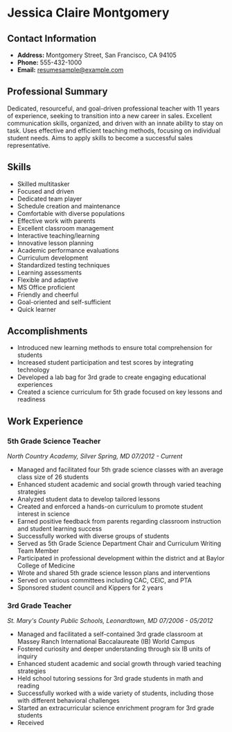 # Jessica Claire Montgomery

## Contact Information
- **Address:** Montgomery Street, San Francisco, CA 94105
- **Phone:** 555-432-1000
- **Email:** resumesample@example.com

## Professional Summary
Dedicated, resourceful, and goal-driven professional teacher with 11 years of experience, seeking to transition into a new career in sales. Excellent communication skills, organized, and driven with an innate ability to stay on task. Uses effective and efficient teaching methods, focusing on individual student needs. Aims to apply skills to become a successful sales representative.

## Skills
- Skilled multitasker
- Focused and driven
- Dedicated team player
- Schedule creation and maintenance
- Comfortable with diverse populations
- Effective work with parents
- Excellent classroom management
- Interactive teaching/learning
- Innovative lesson planning
- Academic performance evaluations
- Curriculum development
- Standardized testing techniques
- Learning assessments
- Flexible and adaptive
- MS Office proficient
- Friendly and cheerful
- Goal-oriented and self-sufficient
- Quick learner

## Accomplishments
- Introduced new learning methods to ensure total comprehension for students
- Increased student participation and test scores by integrating technology
- Developed a lab bag for 3rd grade to create engaging educational experiences
- Created a science curriculum for 5th grade focused on key lessons and readiness

## Work Experience

### 5th Grade Science Teacher
*North Country Academy, Silver Spring, MD* 
*07/2012 - Current*
- Managed and facilitated four 5th grade science classes with an average class size of 26 students
- Enhanced student academic and social growth through varied teaching strategies
- Analyzed student data to develop tailored lessons
- Created and enforced a hands-on curriculum to promote student interest in science
- Earned positive feedback from parents regarding classroom instruction and student learning success
- Successfully worked with diverse groups of students
- Served as 5th Grade Science Department Chair and Curriculum Writing Team Member
- Participated in professional development within the district and at Baylor College of Medicine
- Wrote and shared 5th grade science lesson plans and interventions
- Served on various committees including CAC, CEIC, and PTA
- Sponsored student council and Kippers for 2 years

### 3rd Grade Teacher
*St. Mary's County Public Schools, Leonardtown, MD* 
*07/2006 - 05/2012*
- Managed and facilitated a self-contained 3rd grade classroom at Massey Ranch International Baccalaureate (IB) World Campus
- Fostered curiosity and deeper understanding through six IB units of inquiry
- Enhanced student academic and social growth through varied teaching strategies
- Held school tutoring sessions for 3rd grade students in math and reading
- Successfully worked with a wide variety of students, including those with different behavioral challenges
- Started an extracurricular science enrichment program for 3rd grade students
- Received 